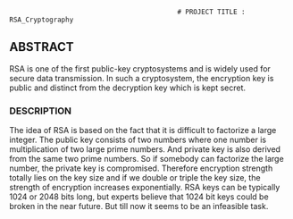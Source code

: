                                               # PROJECT TITLE :  RSA_Cryptography
 
## ABSTRACT 
RSA is one of the first public-key cryptosystems and is widely used for secure data transmission. In such a cryptosystem, the encryption key is public and distinct from the decryption key which is kept secret. 
### DESCRIPTION 
The idea of RSA is based on the fact that it is difficult to factorize a large integer. The public key consists of two numbers where one number is multiplication of two large prime numbers. And private key is also derived from the same two prime numbers. So if somebody can factorize the large number, the private key is compromised. Therefore encryption strength totally lies on the key size and if we double or triple the key size, the strength of encryption increases exponentially. RSA keys can be typically 1024 or 2048 bits long, but experts believe that 1024 bit keys could be broken in the near future. But till now it seems to be an infeasible task.  
 
 
 
 

